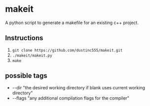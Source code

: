 # makeit
A python script to generate a makefile for an existing c++ project.


## Instructions
1) ```git clone https://github.com/dustinc555/makeit.git```
2) ```./makeit/makeit.py```
3) ```make```

## possible tags

* --dir "the desired working directory if blank uses current working directory"
* --flags "any additional compilation flags for the compiler"
